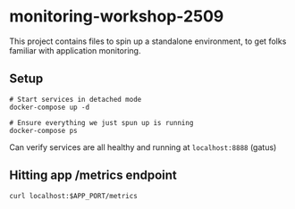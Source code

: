 # monitoring-workshop-2509

This project contains files to spin up a standalone environment, to get folks familiar with application monitoring.

## Setup

```
# Start services in detached mode
docker-compose up -d

# Ensure everything we just spun up is running
docker-compose ps
```

Can verify services are all healthy and running at `localhost:8888` (gatus)

## Hitting app /metrics endpoint

```
curl localhost:$APP_PORT/metrics
```
